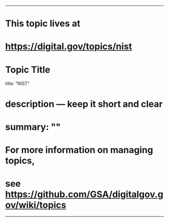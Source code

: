 
---
# This topic lives at
# https://digital.gov/topics/nist

# Topic Title
title: "NIST"

# description — keep it short and clear
# summary: ""


# For more information on managing topics,
# see https://github.com/GSA/digitalgov.gov/wiki/topics
---